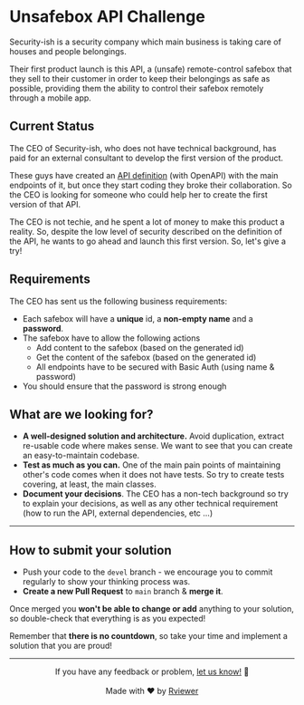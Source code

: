 # Unsafebox API Challenge

Security-ish is a security company which main business is taking care of
houses and people belongings.

Their first product launch is this API, a (unsafe) remote-control safebox that they sell to their customer in order to
keep their belongings as safe as possible, providing them the ability to control their safebox remotely through a mobile
app.

## Current Status

The CEO of Security-ish, who does not have technical background, has paid for an external consultant to develop the
first version of the product.

These guys have created an [API definition](./open-api.spec.yaml) (with OpenAPI) with the main endpoints of it, but once
they start coding they broke their collaboration. So the CEO is looking for someone who could help her to create the
first version of that API.

The CEO is not techie, and he spent a lot of money to make this product a reality. So, despite the low level of security
described on the definition of the API, he wants to go ahead and launch this first version. So, let's give a try!

## Requirements

The CEO has sent us the following business requirements:

* Each safebox will have a **unique** id, a **non-empty name** and a **password**.
* The safebox have to allow the following actions
    * Add content to the safebox (based on the generated id)
    * Get the content of the safebox (based on the generated id)
    * All endpoints have to be secured with Basic Auth (using name & password)
* You should ensure that the password is strong enough

## What are we looking for?

* **A well-designed solution and architecture.** Avoid duplication, extract re-usable code
  where makes sense. We want to see that you can create an easy-to-maintain codebase.
* **Test as much as you can.** One of the main pain points of maintaining other's code
  comes when it does not have tests. So try to create tests covering, at least, the main classes.
* **Document your decisions**. The CEO has a non-tech background so try to explain your decisions,
  as well as any other technical requirement (how to run the API, external dependencies, etc ...)

---

## How to submit your solution

* Push your code to the `devel` branch - we encourage you to commit regularly to show your thinking process was.
* **Create a new Pull Request** to `main` branch & **merge it**.

Once merged you **won't be able to change or add** anything to your solution, so double-check that everything is as
you expected!

Remember that **there is no countdown**, so take your time and implement a solution that you are proud!

--- 

<p align="center">
  If you have any feedback or problem, <a href="mailto:help@rviewer.io">let us know!</a> 🤘
  <br><br>
  Made with ❤️ by <a href="https://rviewer.io">Rviewer</a>
</p>
